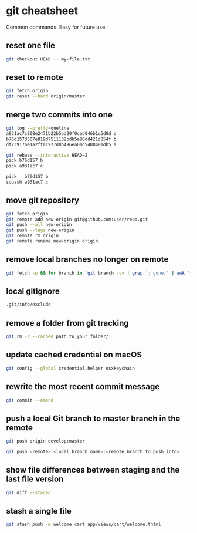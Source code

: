 # git cheatsheet

Common commands. Easy for future use.

## reset one file

```bash
git checkout HEAD -- my-file.txt
```

## reset to remote

```bash
git fetch origin
git reset --hard origin/master
```

## merge two commits into one

```bash
git log --pretty=oneline
a931ac7c808e2471b22b5bd20f0cad046b1c5d0d c
b76d157d507e819d7511132bdb5a80dd421d854f b
df239176e1a2ffac927d8b496ea00d5488481db5 a

git rebase --interactive HEAD~2
pick b76d157 b
pick a931ac7 c

pick   b76d157 b
squash a931ac7 c
```

## move git repository

```bash
git fetch origin
git remote add new-origin git@github.com:user/repo.git
git push --all new-origin
git push --tags new-origin
git remote rm origin
git remote rename new-origin origin
```

## remove local branches no longer on remote

```bash
git fetch -p && for branch in `git branch -vv | grep ': gone]' | awk '{print $1}'`; do git branch -D $branch; done
```

## local gitignore

```bash
.git/info/exclude
```

## remove a folder from git tracking

```bash
git rm -r --cached path_to_your_folder/
```

## update cached credential on macOS

```bash
git config --global credential.helper osxkeychain
```

## rewrite the most recent commit message

```bash
git commit --amend
```

## push a local Git branch to master branch in the remote

```bash
git push origin develop:master

git push <remote> <local branch name>:<remote branch to push into>
```

## show file differences between staging and the last file version

```bash
git diff --staged
```

## stash a single file

```bash
git stash push -m welcome_cart app/views/cart/welcome.thtml
```
